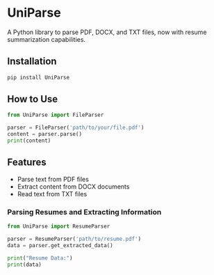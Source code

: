 # UniParse

A Python library to parse PDF, DOCX, and TXT files, now with resume summarization capabilities.

## Installation

```bash
pip install UniParse
```

## How to Use
```python
from UniParse import FileParser

parser = FileParser('path/to/your/file.pdf')
content = parser.parse()
print(content)
```

## Features
- Parse text from PDF files
- Extract content from DOCX documents
- Read text from TXT files

### Parsing Resumes and Extracting Information

```python
from UniParse import ResumeParser

parser = ResumeParser('path/to/resume.pdf')
data = parser.get_extracted_data()

print("Resume Data:")
print(data)